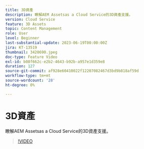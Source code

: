 ```yaml
---
title: 3D資產
description: 瞭解AEM Assetsas a Cloud Service的3D資產支援。
version: Cloud Service
feature: 3D Assets
topic: Content Management
role: User
level: Beginner
last-substantial-update: 2023-06-19T00:00:00Z
jira: KT-13519
thumbnail: 3420690.jpeg
doc-type: Feature Video
exl-id: b08f662c-e2b2-4643-b92b-a957e1d359e8
duration: 127
source-git-commit: af928e60410022f12207082467d3bd9b818af59d
workflow-type: tm+mt
source-wordcount: '28'
ht-degree: 0%

---
```


# 3D資產

瞭解AEM Assetsas a Cloud Service的3D資產支援。

>[!VIDEO](https://video.tv.adobe.com/v/3420690/?learn=on)
